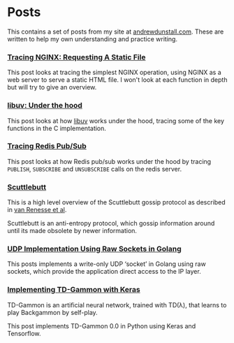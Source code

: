 # Posts
This contains a set of posts from my site at [andrewdunstall.com](https://www.andrewdunstall.com/).
These are written to help my own understanding and practice writing.

### [Tracing NGINX: Requesting A Static File](https://github.com/andydunstall/posts/blob/main/tracing-nginx-requesting-a-static-file.md)
This post looks at tracing the simplest NGINX operation, using NGINX as a web
server to serve a static HTML file. I won't look at each function in depth but
will try to give an overview.

### [libuv: Under the hood](https://github.com/andydunstall/posts/blob/main/libuv-under-the-hood.md)
This post looks at how [libuv](https://libuv.org/) works under the hood, tracing
some of the key functions in the C implementation.

### [Tracing Redis Pub/Sub](https://github.com/andydunstall/posts/blob/main/tracing-redis-pub-sub.md)
This post looks at how Redis pub/sub works under the hood by tracing
`PUBLISH`, `SUBSCRIBE` and `UNSUBSCRIBE` calls on the redis server.

### [Scuttlebutt](https://github.com/andydunstall/posts/blob/main/scuttlebutt.md)
This is a high level overview of the Scuttlebutt gossip protocol as described
in [van Renesse et al](https://www.cs.cornell.edu/home/rvr/papers/flowgossip.pdf).

Scuttlebutt is an anti-entropy protocol, which gossip information around
until its made obsolete by newer information.

### [UDP Implementation Using Raw Sockets in Golang](https://github.com/andydunstall/posts/blob/main/udp-implementation-using-raw-sockets-in-golang.md)
This posts implements a write-only UDP ‘socket’ in Golang using raw sockets,
which provide the application direct access to the IP layer.

### [Implementing TD-Gammon with Keras](https://github.com/andydunstall/posts/blob/main/implementing-td-gammon-with-keras.md)
TD-Gammon is an artificial neural network, trained with TD(λ), that learns to play Backgammon by self-play.

This post implements TD-Gammon 0.0 in Python using Keras and Tensorflow.
